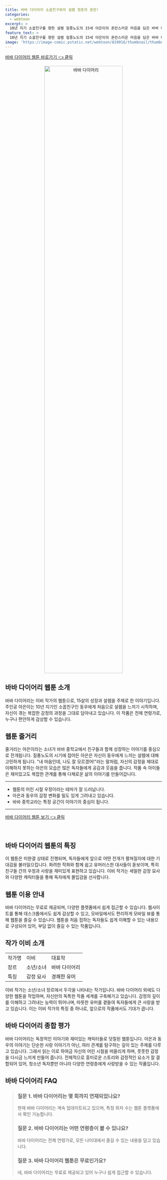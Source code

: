 ```yaml
---
title: 바바 다이어리 소꿉친구와의 설렘 청춘의 혼란!
categories:
  - webtoon
excerpt: >
  10년 지기 소꿉친구를 향한 설렘 질풍노도의 15세 아은이의 혼란스러운 마음을 담은 바바 다이어리! 중학교에서 펼쳐지는 유쾌하고 복잡한 이들의 이야기를 지금 만나보세요. 클릭 필수!
feature_text: >
  10년 지기 소꿉친구를 향한 설렘 질풍노도의 15세 아은이의 혼란스러운 마음을 담은 바바 다이어리! 중학교에서 펼쳐지는 유쾌하고 복잡한 이들의 이야기를 지금 만나보세요. 클릭 필수!
image: 'https://image-comic.pstatic.net/webtoon/819016/thumbnail/thumbnail_IMAG21_382f3419-2ad2-4373-8292-2ccac4598527.jpg'
---
```


<p><a class="modoo-button" href="https://comic.naver.com/webtoon/list?titleId=819016" rel="nofollow noopener">바바 다이어리 웹툰 바로가기 👈 클릭</a></p>
<figure class="image" style="width: 50%; height: 50%; text-align: center; margin: auto;"><img alt="바바 다이어리" src="https://image-comic.pstatic.net/webtoon/819016/thumbnail/thumbnail_IMAG21_382f3419-2ad2-4373-8292-2ccac4598527.jpg" style="width: 100%; height: 100%; object-fit: cover;"/></figure>
<h2 id="바바다이어리소개">바바 다이어리 웹툰 소개</h2>
<p>바바 다이어리는 이비 작가의 웹툰으로, 15살의 성장과 설렘을 주제로 한 이야기입니다. 주인공 아은이는 10년 지기인 소꿉친구인 동우에게 처음으로 설렘을 느끼기 시작하며, 자신이 겪는 복잡한 감정의 과정을 그대로 담아내고 있습니다. 이 작품은 전체 연령가로, 누구나 편안하게 감상할 수 있습니다.</p>
<h2 id="웹툰줄거리">웹툰 줄거리</h2>
<p>줄거리는 아은이라는 소녀가 바바 중학교에서 친구들과 함께 성장하는 이야기를 중심으로 전개됩니다. 질풍노도의 시기에 접어든 아은은 자신이 동우에게 느끼는 설렘에 대해 고민하게 됩니다. "내 마음인데, 나도 잘 모르겠어!"라는 말처럼, 자신의 감정을 제대로 이해하지 못하는 아은의 모습은 많은 독자들에게 공감과 웃음을 줍니다. 작품 속 아이들은 재미있고도 복잡한 관계를 통해 다채로운 삶의 이야기를 만들어갑니다.</p>
<hr/>
<ul>
<li>웹툰의 어린 시절 우정이라는 테마가 잘 드러납니다.</li>
<li>아은과 동우의 감정 변화를 밀도 있게 그려내고 있습니다.</li>
<li>바바 중학교라는 특정 공간이 이야기의 중심이 됩니다.</li>
</ul>
<hr/>
<p><a class="modoo-button" href="https://m.comic.naver.com/webtoon/list?titleId=819016" rel="nofollow noopener">바바 다이어리 웹툰 보기 👈 클릭</a></p><br/>
<h2 id="웹툰특징">바바 다이어리 웹툰의 특징</h2>
<p>이 웹툰은 미완결 상태로 진행되며, 독자들에게 앞으로 어떤 전개가 펼쳐질지에 대한 기대감을 불러일으킵니다. 화려한 작화와 함께 쉽고 유머러스한 대사들이 돋보이며, 특히 친구들 간의 우정과 사랑을 재미있게 표현하고 있습니다. 이비 작가는 세밀한 감정 묘사와 다양한 캐릭터들을 통해 독자에게 몰입감을 선사합니다.</p>
<h2 id="웹툰이용안내">웹툰 이용 안내</h2>
<p>바바 다이어리는 무료로 제공되며, 다양한 플랫폼에서 쉽게 접근할 수 있습니다. 웹사이트를 통해 데스크톱에서도 쉽게 감상할 수 있고, 모바일에서도 편리하게 모바일 뷰를 통해 웹툰을 즐길 수 있습니다. 웹툰을 처음 접하는 독자들도 쉽게 이해할 수 있는 내용으로 구성되어 있어, 부담 없이 즐길 수 있는 작품입니다.</p>
<h2 id="작가소개">작가 이비 소개</h2>
<table>
<tr>
<td>작가명</td>
<td>이비</td>
<td>대표작</td>
</tr>
<tr>
<td>장르</td>
<td>소년/소녀</td>
<td>바바 다이어리</td>
</tr>
<tr>
<td>특징</td>
<td>감정 묘사</td>
<td>경쾌한 유머</td>
</tr>
</table>
<p>이비 작가는 소년/소녀 장르에서 두각을 나타내는 작가입니다. 바바 다이어리 외에도 다양한 웹툰을 작업하며, 자신만의 독특한 작품 세계를 구축해가고 있습니다. 감정의 깊이를 이해하고 그려내는 능력이 뛰어나며, 따뜻한 유머를 곁들여 독자들에게 큰 사랑을 받고 있습니다. 이는 이비 작가의 특징 중 하나로, 앞으로의 작품에서도 기대가 큽니다.</p>
<h2 id="종합평가">바바 다이어리 종합 평가</h2>
<p>바바 다이어리는 독창적인 이야기와 재미있는 캐릭터들로 덧칠된 웹툰입니다. 아은과 동우의 이야기는 단순한 사랑 이야기가 아닌, 여러 관계를 탐구하는 깊이 있는 주제를 다루고 있습니다. 그래서 읽는 이로 하여금 자신의 어린 시절을 떠올리게 하며, 풋풋한 감정을 다시금 느끼게 만들어 줍니다. 전체적으로 흥미로운 스토리와 감정적인 요소가 잘 결합되어 있어, 청소년 독자뿐만 아니라 다양한 연령층에게 사랑받을 수 있는 작품입니다.</p>
<h2 id=바바 다이어리_FAQ>바바 다이어리 FAQ</h2>
<div itemscope="" itemtype="https://schema.org/FAQPage"> <blockquote> <div itemscope="" itemprop="mainEntity" itemtype="https://schema.org/Question"> <h3 id="질문_1" itemprop="name">질문 1. 바바 다이어리는 몇 회까지 연재되었나요?</h3> <div itemscope="" itemprop="acceptedAnswer" itemtype="https://schema.org/Answer"> <span itemprop="text"> <p>현재 바바 다이어리는 계속 업데이트되고 있으며, 특정 회차 수는 웹툰 플랫폼에서 확인 가능합니다.</p> </span> </div> </div> <div itemscope="" itemprop="mainEntity" itemtype="https://schema.org/Question"> <h3 id="질문_2" itemprop="name">질문 2. 바바 다이어리는 어떤 연령층이 볼 수 있나요?</h3> <div itemscope="" itemprop="acceptedAnswer" itemtype="https://schema.org/Answer"> <span itemprop="text"> <p>바바 다이어리는 전체 연령가로, 모든 나이대에서 즐길 수 있는 내용을 담고 있습니다.</p> </span> </div> </div> <div itemscope="" itemprop="mainEntity" itemtype="https://schema.org/Question"> <h3 id="질문_3" itemprop="name">질문 3. 바바 다이어리 웹툰은 무료인가요?</h3> <div itemscope="" itemprop="acceptedAnswer" itemtype="https://schema.org/Answer"> <span itemprop="text"> <p>네, 바바 다이어리는 무료로 제공되고 있어 누구나 쉽게 접근할 수 있습니다.</p> </span> </div> </div> </blockquote> </div>

